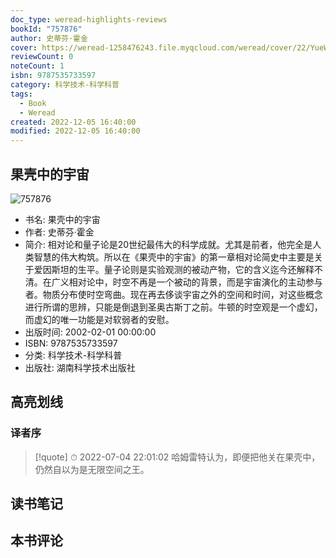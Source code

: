 ```yaml
---
doc_type: weread-highlights-reviews
bookId: "757876"
author: 史蒂芬·霍金
cover: https://weread-1258476243.file.myqcloud.com/weread/cover/22/YueWen_757876/t7_YueWen_757876.jpg
reviewCount: 0
noteCount: 1
isbn: 9787535733597
category: 科学技术-科学科普
tags:
  - Book
  - Weread
created: 2022-12-05 16:40:00
modified: 2022-12-05 16:40:00
---
```


## 果壳中的宇宙

![757876](https://weread-1258476243.file.myqcloud.com/weread/cover/22/YueWen_757876/t7_YueWen_757876.jpg)
- 书名: 果壳中的宇宙
- 作者: 史蒂芬·霍金
- 简介: 相对论和量子论是20世纪最伟大的科学成就。尤其是前者，他完全是人类智慧的伟大构筑。所以在《果壳中的宇宙》的第一章相对论简史中主要是关于爱因斯坦的生平。量子论则是实验观测的被动产物，它的含义迄今还解释不清。在广义相对论中，时空不再是一个被动的背景，而是宇宙演化的主动参与者。物质分布使时空弯曲。现在再去侈谈宇宙之外的空间和时间，对这些概念进行所谓的思辨，只能是倒退到圣奥古斯丁之前。牛顿的时空观是一个虚幻，而虚幻的唯一功能是对软弱者的安慰。
- 出版时间: 2002-02-01 00:00:00
- ISBN: 9787535733597
- 分类: 科学技术-科学科普
- 出版社: 湖南科学技术出版社

## 高亮划线

### 译者序


> [!quote] ⏱ 2022-07-04 22:01:02
> 哈姆雷特认为，即便把他关在果壳中，仍然自以为是无限空间之王。
 



## 读书笔记


## 本书评论

